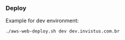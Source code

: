 


### Deploy 

Example for dev environment:
```shell
./aws-web-deploy.sh dev dev.invistus.com.br
```